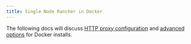 ```yaml
---
title: Single Node Rancher in Docker
---
```


<head>
  <link rel="canonical" href="https://ranchermanager.docs.rancher.com/pages-for-subheaders/single-node-rancher-in-docker"/>
</head>

The following docs will discuss [HTTP proxy configuration](../reference-guides/single-node-rancher-in-docker/http-proxy-configuration.md) and [advanced options](../reference-guides/single-node-rancher-in-docker/advanced-options.md) for Docker installs.